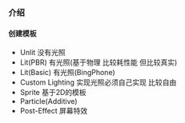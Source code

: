 ### 介绍
#### 创建模板
* Unlit 没有光照
* Lit(PBR) 有光照(基于物理 比较耗性能 但比较真实)
* Lit(Basic) 有光照(BingPhone)
* Custom Lighting 实现光照必须自己实现 比较自由
* Sprite 基于2D的模板
* Particle(Additive)
* Post-Effect 屏幕特效
